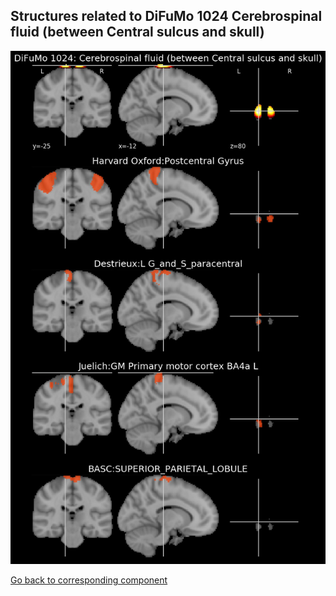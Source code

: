 


## Structures related to DiFuMo 1024 Cerebrospinal fluid (between Central sulcus and skull)

![79](79.jpg "Structures related to DiFuMo 1024 Cerebrospinal fluid (between Central sulcus and skull)")

[Go back to corresponding component](https://parietal-inria.github.io/DiFuMo/1024/html/79.html)